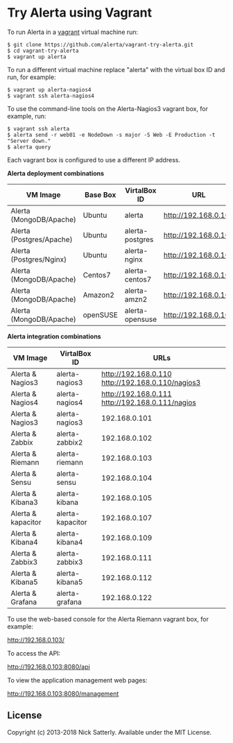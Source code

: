 Try Alerta using Vagrant
========================

To run Alerta in a [vagrant](https://www.vagrantup.com/) virtual machine run:

```
$ git clone https://github.com/alerta/vagrant-try-alerta.git
$ cd vagrant-try-alerta
$ vagrant up alerta
```

To run a different virtual machine replace "alerta" with the virtual box ID
and run, for example:

```
$ vagrant up alerta-nagios4
$ vagrant ssh alerta-nagios4
```

To use the command-line tools on the Alerta-Nagios3 vagrant box, for example, run:

```
$ vagrant ssh alerta
$ alerta send -r web01 -e NodeDown -s major -S Web -E Production -t "Server down."
$ alerta query
```

Each vagrant box is configured to use a different IP address.

**Alerta deployment combinations**

| VM Image                 | Base Box | VirtalBox ID    | URL                  |
|--------------------------|----------|-----------------|----------------------|
| Alerta (MongoDB/Apache)  | Ubuntu   | alerta          | http://192.168.0.100 |
| Alerta (Postgres/Apache) | Ubuntu   | alerta-postgres | http://192.168.0.101 |
| Alerta (Postgres/Nginx)  | Ubuntu   | alerta-nginx    | http://192.168.0.102 |
| Alerta (MongoDB/Apache)  | Centos7  | alerta-centos7  | http://192.168.0.103 |
| Alerta (MongoDB/Apache)  | Amazon2  | alerta-amzn2    | http://192.168.0.104 |
| Alerta (MongoDB/Apache)  | openSUSE | alerta-opensuse | http://192.168.0.105 |

**Alerta integration combinations**

| VM Image           | VirtalBox ID     | URLs |
|--------------------|------------------|------|
| Alerta & Nagios3   | alerta-nagios3   | http://192.168.0.110 http://192.168.0.110/nagios3 |
| Alerta & Nagios4   | alerta-nagios4   | http://192.168.0.111 http://192.168.0.111/nagios |
| Alerta & Nagios3   | alerta-nagios3   | 192.168.0.101 |                            |
| Alerta & Zabbix    | alerta-zabbix2   | 192.168.0.102 |                            |
| Alerta & Riemann   | alerta-riemann   | 192.168.0.103 |                            |
| Alerta & Sensu     | alerta-sensu     | 192.168.0.104 |                            |
| Alerta & Kibana3   | alerta-kibana    | 192.168.0.105 |                            |
| Alerta & kapacitor | alerta-kapacitor | 192.168.0.107 |                            |
| Alerta & Kibana4   | alerta-kibana4   | 192.168.0.109 |                            |
| Alerta & Zabbix3   | alerta-zabbix3   | 192.168.0.111 |                            |
| Alerta & Kibana5   | alerta-kibana5   | 192.168.0.112 |                            |
| Alerta & Grafana   | alerta-grafana   | 192.168.0.122 | http://192.168.0.121:3000/ |

To use the web-based console for the Alerta Riemann vagrant box, for example:

http://192.168.0.103/

To access the API:

http://192.168.0.103:8080/api

To view the application management web pages:

http://192.168.0.103:8080/management

License
-------

Copyright (c) 2013-2018 Nick Satterly. Available under the MIT License.
